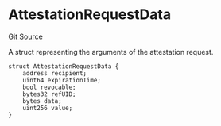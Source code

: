# AttestationRequestData
[Git Source](https://github.com/RafaDSan/trustful-zuzalu-contracts/blob/8145173dbd34bc00952ca1adb04b16dbe11ff624/src/interfaces/IEAS.sol)

A struct representing the arguments of the attestation request.


```solidity
struct AttestationRequestData {
    address recipient;
    uint64 expirationTime;
    bool revocable;
    bytes32 refUID;
    bytes data;
    uint256 value;
}
```

